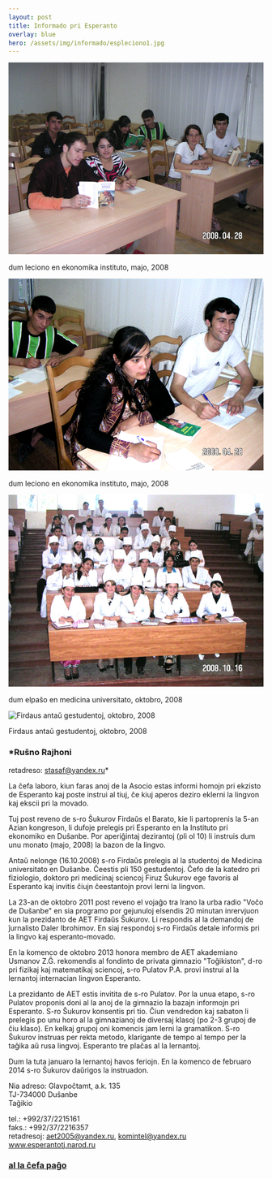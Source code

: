 ```yaml
---
layout: post
title: Informado pri Esperanto
overlay: blue
hero: /assets/img/informado/espleciono1.jpg
---
```


![dum leciono en ekonomika instituto, majo, 2008](/assets/img/informado/espleciono1.jpg)

dum leciono en ekonomika instituto, majo, 2008

![dum leciono en ekonomika instituto, majo, 2008](/assets/img/informado/espleciono2.jpg)

dum leciono en ekonomika instituto, majo, 2008

![dum elpaŝo en medicina universitato, oktobro, 2008](/assets/img/informado/gestudentoj.jpg)

dum elpaŝo en medicina universitato, oktobro, 2008

![Firdaus antaŭ gestudentoj, oktobro, 2008](/assets/img/informado/firdaus%20kaj%20gestudentoj.jpg)

Firdaus antaŭ gestudentoj, oktobro, 2008

### *Ruŝno Rajhoni  
retadreso: stasaf@yandex.ru*

La ĉefa laboro, kiun faras anoj de la Asocio estas informi homojn pri ekzisto de Esperanto kaj poste instrui al tiuj, ĉe kiuj aperos deziro eklerni la lingvon kaj ekscii pri la movado.  
  
Tuj post reveno de s-ro Ŝukurov Firdaŭs el Barato, kie li partoprenis la 5-an Azian kongreson, li dufoje prelegis pri Esperanto en la Instituto pri ekonomiko en Duŝanbe. Por aperiĝintaj dezirantoj (pli ol 10) li instruis dum unu monato (majo, 2008) la bazon de la lingvo.  
  
Antaŭ nelonge (16.10.2008) s-ro Firdaŭs prelegis al la studentoj de Medicina universitato en Duŝanbe. Ĉeestis pli 150 gestudentoj. Ĉefo de la katedro pri fiziologio, doktoro pri medicinaj sciencoj Firuz Ŝukurov ege favoris al Esperanto kaj invitis ĉiujn ĉeestantojn provi lerni la lingvon.  
  
La 23-an de oktobro 2011 post reveno el vojaĝo tra Irano la urba radio "Voĉo de Duŝanbe"   en sia programo por gejunuloj elsendis 20 minutan inrervjuon kun la prezidanto de AET Firdaŭs Ŝukurov.  Li respondis al la demandoj de ĵurnalisto Daler Ibrohimov. En siaj
respondoj s-ro Firdaŭs detale informis pri la lingvo kaj esperanto-movado.  
  
En la komenco de oktobro 2013 honora membro de AET akademiano Usmanov Z.Ĝ. rekomendis al fondinto de privata gimnazio "Toĝikiston", d-ro pri fizikaj kaj matematikaj sciencoj, s-ro Pulatov P.A. provi instrui al la lernantoj internacian lingvon Esperanto.  
  
La prezidanto de AET estis invitita de s-ro Pulatov. Por la unua etapo, s-ro Pulatov proponis doni al la anoj de la gimnazio la bazajn informojn pri Esperanto. S-ro Ŝukurov konsentis pri tio. Ĉiun vendredon kaj sabaton li prelegis po unu horo al la gimnazianoj de diversaj klasoj (po 2-3 grupoj de ĉiu klaso). En kelkaj grupoj oni komencis jam lerni la gramatikon. S-ro Ŝukurov instruas per rekta metodo, klarigante de tempo  al tempo per la taĝika aŭ rusa lingvoj. Esperanto tre plaĉas al la lernantoj.  
  
Dum la tuta januaro la lernantoj havos feriojn. En la komenco de februaro 2014 s-ro Ŝukurov daŭrigos la instruadon.  
  
  
  
Nia adreso: Glavpoĉtamt, a.k. 135  
TJ-734000 Duŝanbe  
Taĝikio  
  
tel.: +992/37/2215161  
faks.: +992/37/2216357  
retadresoj: aet2005@yandex.ru, komintel@yandex.ru  
www.esperantotj.narod.ru

### [al la ĉefa paĝo](/espermov.htm)
